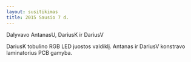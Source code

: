 ```yaml
---
layout: susitikimas
title: 2015 Sausio 7 d.
---
```

Dalyvavo AntanasU, DariusK ir DariusV


DariusK tobulino RGB LED juostos valdiklį. Antanas ir DariusV konstravo laminatorius PCB gamyba.

